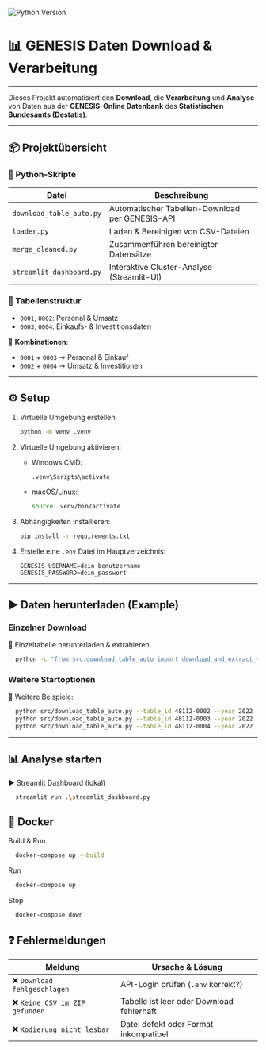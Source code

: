 ![Python Version](https://img.shields.io/badge/python-3.12.3+-blue)
# 📊 GENESIS Daten Download & Verarbeitung
___
Dieses Projekt automatisiert den **Download**, die **Verarbeitung** und **Analyse** von Daten aus der **GENESIS-Online Datenbank** des **Statistischen Bundesamts (Destatis)**.
___
## 📦 Projektübersicht


### 📁 Python-Skripte
| Datei                      | Beschreibung                                       |
|---------------------------|----------------------------------------------------|
| `download_table_auto.py`  | Automatischer Tabellen-Download per GENESIS-API   |
| `loader.py`               | Laden & Bereinigen von CSV-Dateien                |
| `merge_cleaned.py`        | Zusammenführen bereinigter Datensätze             |
| `streamlit_dashboard.py`  | Interaktive Cluster-Analyse (Streamlit-UI)        |

### 🧾 Tabellenstruktur

- `0001`, `0002`: Personal & Umsatz  
- `0003`, `0004`: Einkaufs- & Investitionsdaten

🔗 **Kombinationen**:
- `0001` + `0003` → Personal & Einkauf  
- `0002` + `0004` → Umsatz & Investitionen
---
## ⚙️ Setup

1. Virtuelle Umgebung erstellen:
   ```bash
   python -m venv .venv
   ```

2. Virtuelle Umgebung aktivieren:
   - Windows CMD:
     ```bash
     .venv\Scripts\activate
     ```
   - macOS/Linux:
     ```bash
     source .venv/bin/activate
     ```

3. Abhängigkeiten installieren:
   ```bash
   pip install -r requirements.txt
   ```

4. Erstelle eine `.env` Datei im Hauptverzeichnis:
   ```env
   GENESIS_USERNAME=dein_benutzername
   GENESIS_PASSWORD=dein_passwort
   ```
---
## ▶️ Daten herunterladen (Example)

### Einzelner Download
🔹 Einzeltabelle herunterladen & extrahieren

```bash
  python -c "from src.download_table_auto import download_and_extract_table_auto; download_and_extract_table_auto('48112-0001', '2022')"
```

### Weitere Startoptionen
🔹 Weitere Beispiele:

```bash
  python src/download_table_auto.py --table_id 48112-0002 --year 2022
  python src/download_table_auto.py --table_id 48112-0003 --year 2022
  python src/download_table_auto.py --table_id 48112-0004 --year 2022
```
---

## 📊 Analyse starten
▶️ Streamlit Dashboard (lokal)
```bash
  streamlit run .\streamlit_dashboard.py
```


## 🐳 Docker
Build & Run
```bash
  docker-compose up --build
```
Run
```bash
  docker-compose up
```
Stop
```bash
  docker-compose down
```

## ❓ Fehlermeldungen
| Meldung | Ursache & Lösung |
|--------|------------------|
| ❌ `Download fehlgeschlagen` | API-Login prüfen (`.env` korrekt?) |
| ❌ `Keine CSV im ZIP gefunden` | Tabelle ist leer oder Download fehlerhaft |
| ❌ `Kodierung nicht lesbar` | Datei defekt oder Format inkompatibel |
